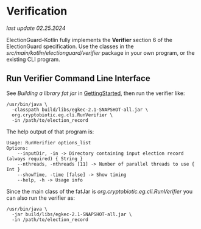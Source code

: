 # Verification

_last update 02.25.2024_

ElectionGuard-Kotlin fully implements the **Verifier** section 6 of the ElectionGuard specification.
Use the classes in the _src/main/kotlin/electionguard/verifier_ package in your own program, 
or the existing CLI program.

## Run Verifier Command Line Interface

See _Building a library fat jar_ in [GettingStarted](GettingStarted.md), then run the verifier like:

```
/usr/bin/java \
  -classpath build/libs/egkec-2.1-SNAPSHOT-all.jar \
  org.cryptobiotic.eg.cli.RunVerifier \
  -in /path/to/election_record
```

The help output of that program is:

```` 
Usage: RunVerifier options_list
Options: 
    --inputDir, -in -> Directory containing input election record (always required) { String }
    --nthreads, -nthreads [11] -> Number of parallel threads to use { Int }
    --showTime, -time [false] -> Show timing 
    --help, -h -> Usage info
````

Since the main class of the fatJar is _org.cryptobiotic.eg.cli.RunVerifier_ you can also run the verifier as:

```
/usr/bin/java \
  -jar build/libs/egkec-2.1-SNAPSHOT-all.jar \
  -in /path/to/election_record
```